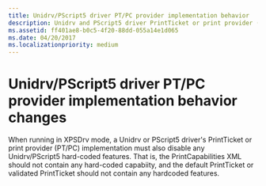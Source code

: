 ```yaml
---
title: Unidrv/PScript5 driver PT/PC provider implementation behavior
description: Unidrv and PScript5 driver PrintTicket or print provider (PT/PC) implementation behavior changes
ms.assetid: ff401ae8-b0c5-4f20-88dd-055a14e1d065
ms.date: 04/20/2017
ms.localizationpriority: medium
---
```


# Unidrv/PScript5 driver PT/PC provider implementation behavior changes


When running in XPSDrv mode, a Unidrv or PScript5 driver's PrintTicket or print provider (PT/PC) implementation must also disable any Unidrv/PScript5 hard-coded features. That is, the PrintCapabilities XML should not contain any hard-coded capabiity, and the default PrintTicket or validated PrintTicket should not contain any hardcoded features.

 

 


